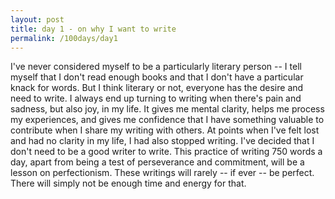 ```yaml
---
layout: post
title: day 1 - on why I want to write
permalink: /100days/day1
---
```


I've never considered myself to be a particularly literary person -- I tell myself that I don't read enough books and that I don't have a particular knack for words. But I think literary or not, everyone has the desire and need to write. I always end up turning to writing when there's pain and sadness, but also joy, in my life. It gives me mental clarity, helps me process my experiences, and gives me confidence that I have something valuable to contribute when I share my writing with others. At points when I've felt lost and had no clarity in my life, I had also stopped writing. I've decided that I don't need to be a good writer to write. This practice of writing 750 words a day, apart from being a test of perseverance and commitment, will be a lesson on perfectionism. These writings will rarely -- if ever -- be perfect. There will simply not be enough time and energy for that.